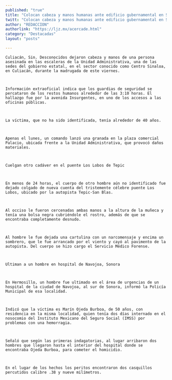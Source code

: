 ```yaml
---
published: "true"
title: "Colocan cabeza y manos humanas ante edificio gubernamental en Sinaloa"
twitt: "Colocan cabeza y manos humanas ante edificio gubernamental en Sinaloa"
author: "REDACCION"
authorlink: "https://ljz.mx/acercade.html"
category: "Destacadas"
layout: "posts"

---
```



  
    Culiacán, Sin. Desconocidos dejaron cabeza y manos de una persona asesinada en las escaleras de la Unidad Administrativa, una de las sedes del gobierno estatal, en el sector conocido como Centro Sinaloa, en Culiacán, durante la madrugada de este viernes.
  
  
  
    Información extraoficial indica que los guardias de seguridad se percataron de los restos humanos alrededor de las 3:10 horas. El hallazgo fue por la avenida Insurgentes, en uno de los accesos a las oficinas públicas.
  
  
  
    La víctima, que no ha sido identificada, tenía alrededor de 40 años.
  
  
  
    Apenas el lunes, un comando lanzó una granada en la plaza comercial Palacio, ubicada frente a la Unidad Administrativa, que provocó daños materiales.
  
  
  
    Cuelgan otro cadáver en el puente Los Lobos de Tepic
  
  
  
    En menos de 24 horas, el cuerpo de otro hombre aún no identificado fue dejado colgado de nueva cuenta del tristemente célebre puente Los Lobos, ubicado por la autopista Tepic-San Blas.
  
  
  
    Al occiso le fueron cercenadas ambas manos a la altura de la muñeca y tenía una bolsa negra cubriéndole el rostro, además de que se encontraba completamente desnudo.
  
  
  
    Al hombre le fue dejada una cartulina con un narcomensaje y encima un sombrero, que le fue arrancado por el viento y cayó al pavimento de la autopista. Del cuerpo se hizo cargo el Servicio Médico Forense.
  
  
  
    Ultiman a un hombre en hospital de Navojoa, Sonora
  
  
  
    En Hermosillo, un hombre fue ultimado en el área de urgencias de un hospital de la ciudad de Navojoa, al sur de Sonora, informó la Policía Municipal de esa localidad.
  
  
  
    Indicó que la víctima es Marín Ojeda Burboa, de 50 años, con residencia en la misma localidad, quien tenía dos días internado en el nosocomio del Instituto Mexicano del Seguro Social (IMSS) por problemas con una hemorragia.
  
  
  
    Señaló que según las primeras indagatorias, al lugar arribaron dos hombres que llegaron hasta el interior del hospital donde se encontraba Ojeda Burboa, para cometer el homicidio.
  
  
  
    En el lugar de los hechos los peritos encontraron dos casquillos percutidos calibre .38 y nueve milímetros.
  

